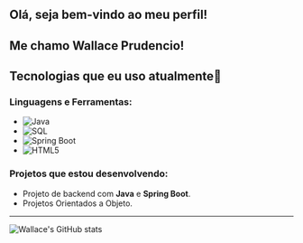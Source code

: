 ## Olá, seja bem-vindo ao meu perfil!
## Me chamo Wallace Prudencio!
## Tecnologias que eu uso atualmente🚀

### Linguagens e Ferramentas:
- ![Java](https://img.shields.io/badge/Java-%23F8981D?style=for-the-badge&logo=java&logoColor=white)
- ![SQL](https://img.shields.io/badge/SQL-%23000?style=for-the-badge&logo=sqlite&logoColor=white)
- ![Spring Boot](https://img.shields.io/badge/Spring_Boot-%236DB33F?style=for-the-badge&logo=springboot&logoColor=white)
- ![HTML5](https://img.shields.io/badge/HTML5-%23E34F26?style=for-the-badge&logo=html5&logoColor=white)

### Projetos que estou desenvolvendo:
- Projeto de backend com **Java** e **Spring Boot**.
- Projetos Orientados a Objeto.
---
![Wallace's GitHub stats](https://github-readme-stats.vercel.app/api?username=wallaceprudencio&show_icons=true&theme=radical)





